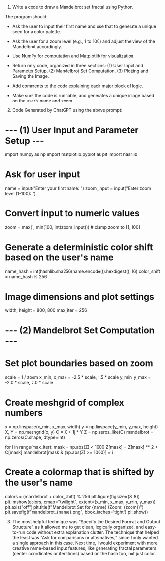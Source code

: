 1) Write a code to draw a Mandelbrot set fractal using Python. 

The program should:

- Ask the user to input their first name and use that to generate a unique seed for a color palette.

- Ask the user for a zoom level (e.g., 1 to 100) and adjust the view of the Mandelbrot accordingly.

- Use NumPy for computation and Matplotlib for visualization.

- Return only code, organized in three sections: (1) User Input and Parameter Setup, (2) Mandelbrot Set Computation, (3) Plotting and Saving the Image.

- Add comments to the code explaining each major block of logic.

- Make sure the code is runnable, and generates a unique image based on the user’s name and zoom.

2)  Code Generated by ChatGPT using the above prompt:
  
# --- (1) User Input and Parameter Setup ---
import numpy as np
import matplotlib.pyplot as plt
import hashlib

# Ask for user input
name = input("Enter your first name: ")
zoom_input = input("Enter zoom level (1-100): ")

# Convert input to numeric values
zoom = max(1, min(100, int(zoom_input)))  # clamp zoom to [1, 100]

# Generate a deterministic color shift based on the user's name
name_hash = int(hashlib.sha256(name.encode()).hexdigest(), 16)
color_shift = name_hash % 256

# Image dimensions and plot settings
width, height = 800, 800
max_iter = 256

# --- (2) Mandelbrot Set Computation ---
# Set plot boundaries based on zoom
scale = 1 / zoom
x_min, x_max = -2.5 * scale, 1.5 * scale
y_min, y_max = -2.0 * scale, 2.0 * scale

# Create meshgrid of complex numbers
x = np.linspace(x_min, x_max, width)
y = np.linspace(y_min, y_max, height)
X, Y = np.meshgrid(x, y)
C = X + 1j * Y
Z = np.zeros_like(C)
mandelbrot = np.zeros(C.shape, dtype=int)

for i in range(max_iter):
    mask = np.abs(Z) < 1000
    Z[mask] = Z[mask] ** 2 + C[mask]
    mandelbrot[mask & (np.abs(Z) >= 1000)] = i

# Create a colormap that is shifted by the user's name
colors = (mandelbrot + color_shift) % 256
plt.figure(figsize=(8, 8))
plt.imshow(colors, cmap="twilight", extent=(x_min, x_max, y_min, y_max))
plt.axis("off")
plt.title(f"Mandelbrot Set for {name} (Zoom: {zoom})")
plt.savefig(f"mandelbrot_{name}.png", bbox_inches='tight')
plt.show()

3) The most helpful technique was “Specify the Desired Format and Output Structure”, as it allowed me to get clean, logically organized,
   and easy-to-run code without extra explanation clutter. The technique that helped the least was “Ask for comparisons or alternatives,”
   since I only wanted a single approach in this case. Next time, I would experiment with more creative name-based input features,
   like generating fractal parameters (center coordinates or iterations) based on the hash too, not just color.
